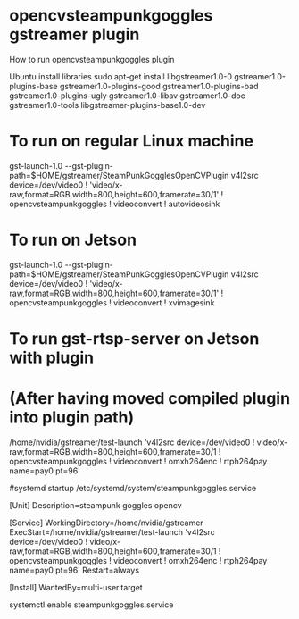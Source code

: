 # opencvsteampunkgoggles gstreamer plugin

How to run opencvsteampunkgoggles plugin

Ubuntu install libraries
sudo apt-get install libgstreamer1.0-0 gstreamer1.0-plugins-base gstreamer1.0-plugins-good gstreamer1.0-plugins-bad gstreamer1.0-plugins-ugly gstreamer1.0-libav gstreamer1.0-doc gstreamer1.0-tools libgstreamer-plugins-base1.0-dev

# To run on regular Linux machine
gst-launch-1.0 --gst-plugin-path=$HOME/gstreamer/SteamPunkGogglesOpenCVPlugin v4l2src device=/dev/video0 ! 'video/x-raw,format=RGB,width=800,height=600,framerate=30/1' ! opencvsteampunkgoggles ! videoconvert ! autovideosink

# To run on Jetson
gst-launch-1.0 --gst-plugin-path=$HOME/gstreamer/SteamPunkGogglesOpenCVPlugin v4l2src device=/dev/video0 ! 'video/x-raw,format=RGB,width=800,height=600,framerate=30/1' ! opencvsteampunkgoggles ! videoconvert ! xvimagesink

# To run gst-rtsp-server on Jetson with plugin
# (After having moved compiled plugin into plugin path)
/home/nvidia/gstreamer/test-launch 'v4l2src device=/dev/video0 ! video/x-raw,format=RGB,width=800,height=600,framerate=30/1 ! opencvsteampunkgoggles ! videoconvert ! omxh264enc ! rtph264pay name=pay0 pt=96'

#systemd startup
/etc/systemd/system/steampunkgoggles.service

[Unit]
Description=steampunk goggles opencv

[Service]
WorkingDirectory=/home/nvidia/gstreamer
ExecStart=/home/nvidia/gstreamer/test-launch 'v4l2src device=/dev/video0 ! video/x-raw,format=RGB,width=800,height=600,framerate=30/1 ! opencvsteampunkgoggles ! videoconvert ! omxh264enc ! rtph264pay name=pay0 pt=96'
Restart=always

[Install]
WantedBy=multi-user.target

systemctl enable steampunkgoggles.service

